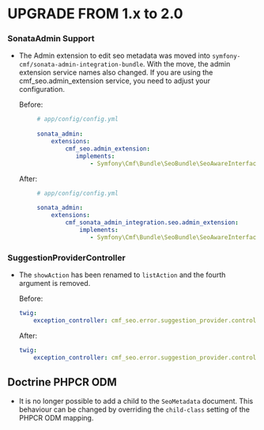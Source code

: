 UPGRADE FROM 1.x to 2.0
=======================

### SonataAdmin Support

 * The Admin extension to edit seo metadata was moved into `symfony-cmf/sonata-admin-integration-bundle`.
   With the move, the admin extension service names also changed. If you are using the cmf_seo.admin_extension service,
   you need to adjust your configuration.
   
   Before:
   
   ```yaml
        # app/config/config.yml
     
        sonata_admin:
            extensions:
                cmf_seo.admin_extension:
                   implements:
                       - Symfony\Cmf\Bundle\SeoBundle\SeoAwareInterface
   ```

    After:
       
   ```yaml
        # app/config/config.yml
                
        sonata_admin:
            extensions:
                cmf_sonata_admin_integration.seo.admin_extension:
                    implements:
                       - Symfony\Cmf\Bundle\SeoBundle\SeoAwareInterface
   ```

### SuggestionProviderController

 * The `showAction` has been renamed to `listAction` and the fourth argument is removed.

   Before:

   ```yaml
   twig:
       exception_controller: cmf_seo.error.suggestion_provider.controller:showAction
   ```

   After:

   ```yaml
   twig:
       exception_controller: cmf_seo.error.suggestion_provider.controller:listAction
   ```

## Doctrine PHPCR ODM

 * It is no longer possible to add a child to the `SeoMetadata` document. This
   behaviour can be changed by overriding the `child-class` setting of the
   PHPCR ODM mapping.
